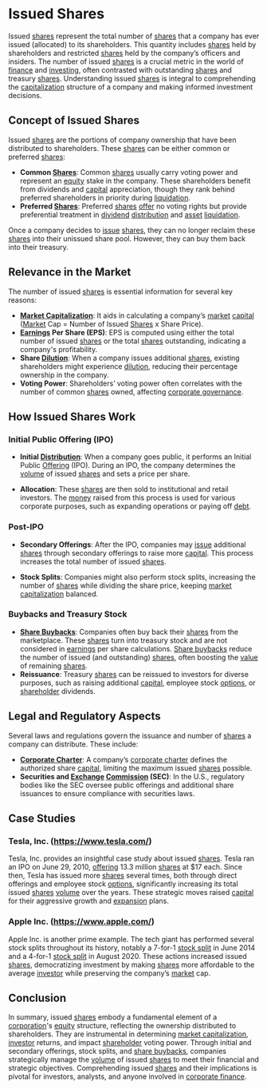 # Issued Shares

Issued [shares](../s/shares.md) represent the total number of [shares](../s/shares.md) that a company has ever issued (allocated) to its shareholders. This quantity includes [shares](../s/shares.md) held by shareholders and restricted [shares](../s/shares.md) held by the company’s officers and insiders. The number of issued [shares](../s/shares.md) is a crucial metric in the world of [finance](../f/finance.md) and [investing](../i/investing.md), often contrasted with outstanding [shares](../s/shares.md) and treasury [shares](../s/shares.md). Understanding issued [shares](../s/shares.md) is integral to comprehending the [capitalization](../c/capitalization.md) structure of a company and making informed investment decisions. 

## Concept of Issued Shares 

Issued [shares](../s/shares.md) are the portions of company ownership that have been distributed to shareholders. These [shares](../s/shares.md) can be either common or preferred [shares](../s/shares.md):

- **Common [Shares](../s/shares.md)**: Common [shares](../s/shares.md) usually carry voting power and represent an [equity](../e/equity.md) stake in the company. These shareholders benefit from dividends and [capital](../c/capital.md) appreciation, though they rank behind preferred shareholders in priority during [liquidation](../l/liquidation.md).
- **Preferred [Shares](../s/shares.md)**: Preferred [shares](../s/shares.md) [offer](../o/offer.md) no voting rights but provide preferential treatment in [dividend](../d/dividend.md) [distribution](../d/distribution.md) and [asset](../a/asset.md) [liquidation](../l/liquidation.md).

Once a company decides to [issue](../i/issue.md) [shares](../s/shares.md), they can no longer reclaim these [shares](../s/shares.md) into their unissued share pool. However, they can buy them back into their treasury.

## Relevance in the Market

The number of issued [shares](../s/shares.md) is essential information for several key reasons:

- **[Market Capitalization](../m/market_capitalization.md)**: It aids in calculating a company’s [market](../m/market.md) [capital](../c/capital.md) ([Market](../m/market.md) Cap = Number of Issued [Shares](../s/shares.md) x Share Price).
- **[Earnings](../e/earnings.md) Per Share (EPS)**: EPS is computed using either the total number of issued [shares](../s/shares.md) or the total [shares](../s/shares.md) outstanding, indicating a company's profitability.
- **Share [Dilution](../d/dilution.md)**: When a company issues additional [shares](../s/shares.md), existing shareholders might experience [dilution](../d/dilution.md), reducing their percentage ownership in the company.
- **Voting Power**: Shareholders’ voting power often correlates with the number of common [shares](../s/shares.md) owned, affecting [corporate governance](../c/corporate_governance.md).

## How Issued Shares Work

### Initial Public Offering (IPO)

- **Initial [Distribution](../d/distribution.md)**: When a company goes public, it performs an Initial Public [Offering](../o/offering.md) (IPO). During an IPO, the company determines the [volume](../v/volume.md) of issued [shares](../s/shares.md) and sets a price per share.
  
- **Allocation**: These [shares](../s/shares.md) are then sold to institutional and retail investors. The [money](../m/money.md) raised from this process is used for various corporate purposes, such as expanding operations or paying off [debt](../d/debt.md).

### Post-IPO

- **Secondary Offerings**: After the IPO, companies may [issue](../i/issue.md) additional [shares](../s/shares.md) through secondary offerings to raise more [capital](../c/capital.md). This process increases the total number of issued [shares](../s/shares.md).

- **Stock Splits**: Companies might also perform stock splits, increasing the number of [shares](../s/shares.md) while dividing the share price, keeping [market capitalization](../m/market_capitalization.md) balanced.

### Buybacks and Treasury Stock

- **[Share Buybacks](../s/share_buybacks.md)**: Companies often buy back their [shares](../s/shares.md) from the marketplace. These [shares](../s/shares.md) turn into treasury stock and are not considered in [earnings](../e/earnings.md) per share calculations. [Share buybacks](../s/share_buybacks.md) reduce the number of issued (and outstanding) [shares](../s/shares.md), often boosting the [value](../v/value.md) of remaining [shares](../s/shares.md).
- **Reissuance**: Treasury [shares](../s/shares.md) can be reissued to investors for diverse purposes, such as raising additional [capital](../c/capital.md), employee stock [options](../o/options.md), or [shareholder](../s/shareholder.md) dividends.

## Legal and Regulatory Aspects

Several laws and regulations govern the issuance and number of [shares](../s/shares.md) a company can distribute. These include:

- **[Corporate Charter](../c/corporate_charter.md)**: A company’s [corporate charter](../c/corporate_charter.md) defines the authorized share [capital](../c/capital.md), limiting the maximum issued [shares](../s/shares.md) possible.
- **Securities and [Exchange](../e/exchange.md) [Commission](../c/commission.md) (SEC)**: In the U.S., regulatory bodies like the SEC oversee public offerings and additional share issuances to ensure compliance with securities laws.

## Case Studies

### Tesla, Inc. (https://www.tesla.com/)

Tesla, Inc. provides an insightful case study about issued [shares](../s/shares.md). Tesla ran an IPO on June 29, 2010, [offering](../o/offering.md) 13.3 million [shares](../s/shares.md) at $17 each. Since then, Tesla has issued more [shares](../s/shares.md) several times, both through direct offerings and employee stock [options](../o/options.md), significantly increasing its total issued [shares](../s/shares.md) [volume](../v/volume.md) over the years. These strategic moves raised [capital](../c/capital.md) for their aggressive growth and [expansion](../e/expansion.md) plans.

### Apple Inc. (https://www.apple.com/)

Apple Inc. is another prime example. The tech giant has performed several stock splits throughout its history, notably a 7-for-1 [stock split](../s/stock_split.md) in June 2014 and a 4-for-1 [stock split](../s/stock_split.md) in August 2020. These actions increased issued [shares](../s/shares.md), democratizing investment by making [shares](../s/shares.md) more affordable to the average [investor](../i/investor.md) while preserving the company’s [market](../m/market.md) cap.

## Conclusion

In summary, issued [shares](../s/shares.md) embody a fundamental element of a [corporation](../c/corporation.md)'s [equity](../e/equity.md) structure, reflecting the ownership distributed to shareholders. They are instrumental in determining [market capitalization](../m/market_capitalization.md), [investor](../i/investor.md) returns, and impact [shareholder](../s/shareholder.md) voting power. Through initial and secondary offerings, stock splits, and [share buybacks](../s/share_buybacks.md), companies strategically manage the [volume](../v/volume.md) of issued [shares](../s/shares.md) to meet their financial and strategic objectives. Comprehending issued [shares](../s/shares.md) and their implications is pivotal for investors, analysts, and anyone involved in [corporate finance](../c/corporate_finance.md).